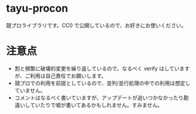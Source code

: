 # tayu-procon

競プロライブラリです。CC0 で公開しているので、お好きにお使いください。

# 注意点

- 割と頻繁に破壊的変更を繰り返しているので、なるべく verify はしていますが、ご利用は自己責任でお願いします。
- 競プロでの利用を前提としているので、並列/並行処理の中での利用は想定していません。
- コメントはなるべく書いていますが、アップデートが追いつかなかったり勘違いしていたりで嘘が書いてあるかもしれません。すみません。
